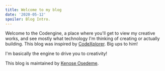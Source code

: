 ```yaml
---
title: Welcome to my blog
date: '2020-05-12'
spoiler: Blog Intro.
---
```


Welcome to the Codengine, a place where you'll get to view my creative works, and see mostly what technology I'm thinking of creating or actually building. This blog was inspired by [CodeXplorer](https://twitter.com/oyefesotunmise). 
Big ups to him!

I'm basically the engine to drive you to creativity!


This blog is maintained by [Kenose Osedeme](https://twitter.com/thekenose).